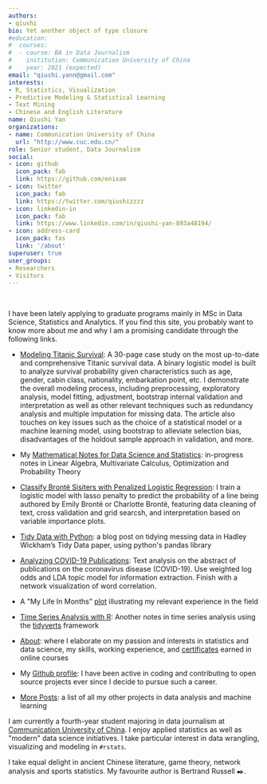 ```yaml
---
authors:
- qiushi
bio: Yet another object of type closure
#education:
#  courses:
#  - course: BA in Data Journalism
#    institution: Communication University of China
#    year: 2021 (expected)
email: "qiushi.yann@gmail.com"
interests:
- R, Statistics, Visualization
- Predictive Modeling & Statistical Learning
- Text Mining
- Chinese and English Literature
name: Qiushi Yan
organizations:
- name: Communication University of China
  url: "http://www.cuc.edu.cn/"
role: Senior student, Data Journalism
social:
- icon: github
  icon_pack: fab
  link: https://github.com/enixam
- icon: twitter
  icon_pack: fab
  link: https://twitter.com/qiushizzzz
- icon: linkedin-in
  icon_pack: fab
  link: https://www.linkedin.com/in/qiushi-yan-893a48194/
- icon: address-card
  icon_pack: fas
  link: '/about'
superuser: true
user_groups:
- Researchers
- Visitors
---
```

<br>

I have been lately applying to graduate programs mainly in MSc in Data Science, Statistics and Analytics. If you find this site, you probably want to know more about me and why I am a promising candidate through the following links.

- [Modeling Titanic Survival](/files/titanic-survival.pdf): A 30-page case study on the most up-to-date and comprehensive Titanic survival data. A binary logistic model is built to analyze survival probability given characteristics such as age, gender, cabin class, nationality, embarkation point, etc. I demonstrate the overall modeling process, including preprocessing, exploratory analysis,  model fitting, adjustment, bootstrap internal validation and interpretation as well as other relevant techniques such as redundancy analysis and multiple imputation for missing data. The article also touches on key issues such as the choice of a statistical model or a machine learning model, using bootstrap to alleviate selection bias, disadvantages of the holdout sample approach in validation, and more. 

- My [Mathematical Notes for Data Science and Statistics](https://enixam.github.io/math-foundations/): in-progress notes in Linear Algebra, Multivariate Calculus, Optimization and Probability Theory

- [Classify Brontë Sisiters with Penalized Logistic Regression](post/text-classification-logistic/): I train a logistic model with lasso penalty to predict the probability of a line being authored by Emily Brontë or Charlotte Brontë, featuring data cleaning of text, cross validation and grid searcsh, and interpretation based on variable importance plots.  

- [Tidy Data with Python](post/python-tidy-data/): a blog post on tidying messing data in Hadley Wickham’s Tidy Data paper, using python's pandas library

- [Analyzing COVID-19 Publications](/post/analyzing-covid-19-publications/):  Text analysis on the abstract of publications on the coronavirus disease (COVID-19). Use weighted log odds and LDA topic model for information extraction. Finish with a network visualization of word correlation.  

- A "My Life In Months" [plot](/img/life_in_months.png) illustrating my relevant experience in the field

- [Time Series Analysis with R](https://enixam.github.io/fpp/): Another notes in time series analysis using the [tidyverts](https://tidyverts.org/) framework 

- [About](/about): where I elaborate on my passion and interests in statistics and data science, my skills, working experience, and [certificates](about#skills-interests-1) earned in online courses 

- My [Github profile](https://github.com/enixam): I have been active in coding and contributing to open source projects ever since I decide to pursue such a career.  

- [More Posts](/post): a list of all my other projects in data analysis and machine learning

I am currently a fourth-year student majoring in data journalism at [Communication University of China](http://www.cuc.edu.cn/). I enjoy applied statistics as well as "modern" data science initiatives. I take particular interest in data wrangling, visualizing and modeling in `#rstats`.

I take equal delight in ancient Chinese literature, game theory, network analysis and sports statistics. My favourite author is Bertrand Russell :black_nib:.  

